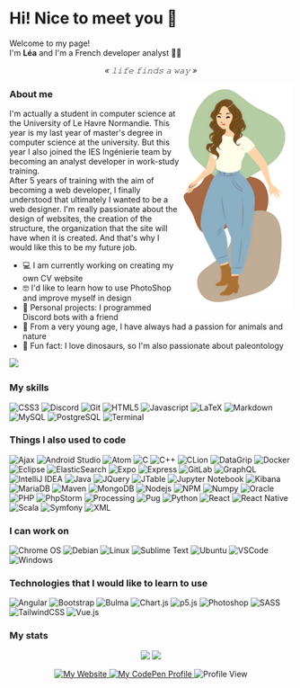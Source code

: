 # Hi! Nice to meet you 👋

<p>Welcome to my page!</br>I'm <b>Léa</b> and I'm a French developer analyst 👩‍💻</p>

<p align="center"><i>« 𝚕𝚒𝚏𝚎 𝚏𝚒𝚗𝚍𝚜 𝚊 𝚠𝚊𝚢 »</i></p>

<img align="right" src="https://github.com/LeaG76/LeaG76/raw/main/pictures/iconGithub.png" alt="Illustration of Kaya speaking at a conference with coding bubbles in background" width=200px/>

### About me

<p>I'm actually a student in computer science at the University of Le Havre Normandie. This year is my last year of master's degree in computer science at the university. But this year I also joined the IES Ingénierie team by becoming an analyst developer in work-study training.</br>
After 5 years of training with the aim of becoming a web developer, I finally understood that ultimately I wanted to be a web designer. I'm really passionate about the design of websites, the creation of the structure, the organization that the site will have when it is created. And that's why I would like this to be my future job.</p>

- 💻  I am currently working on creating my own CV website
- 🤓  I'd like to learn how to use PhotoShop and improve myself in design
- 👀  Personal projects: I programmed Discord bots with a friend
- 🍂  From a very young age, I have always had a passion for animals and nature
- 🦖  Fun fact: I love dinosaurs, so I'm also passionate about paleontology

<a href="https://github.com/LeaG76/LeaG76.github.io">
  <img src="https://github-readme-stats.vercel.app/api/pin/?username=leag76&repo=leag76.github.io&title_color=A76844&text_color=000000&show_icons=true&icon_color=B5CDA3" />
</a>

### My skills

<p>
  <img alt="CSS3" src="https://img.shields.io/badge/-CSS3-0068BA?style=flat&logo=css3&logoColor=white" />
  <img alt="Discord" src="https://img.shields.io/badge/-Discord-5562EA?style=flat&logo=discord&logoColor=white" />
  <img alt="Git" src="https://img.shields.io/badge/-Git-E84D31?style=flat&logo=git&logoColor=white" />
  <img alt="HTML5" src="https://img.shields.io/badge/-HTML5-DD4D25?style=flat&logo=html5&logoColor=white" />
  <img alt="Javascript" src="https://img.shields.io/badge/-Javascript-EFD81D?style=flat&logo=javascript&logoColor=white" />
  <img alt="LaTeX" src="https://img.shields.io/badge/-LaTeX-008181?style=flat&logo=latex&logoColor=white" />
  <img alt="Markdown" src="https://img.shields.io/badge/-Markdown-000000?style=flat&logo=markdown&logoColor=white" />
  <img alt="MySQL" src="https://img.shields.io/badge/-MySQL-005E86?style=flat&logo=mysql&logoColor=white" />
  <img alt="PostgreSQL" src="https://img.shields.io/badge/-PostgreSQL-31648C?style=flat&logo=postgresql&logoColor=white" />
  <img alt="Terminal" src="https://img.shields.io/badge/-Terminal-1D1D1E?style=flat&logo=powershell&logoColor=white" />
</p>

### Things I also used to code

<p>
  <img alt="Ajax" src="https://img.shields.io/badge/-Ajax-1F87C4?style=flat&logo=ajax&logoColor=white" />
  <img alt="Android Studio" src="https://img.shields.io/badge/-Android_Studio-90BF58?style=flat&logo=android-studio&logoColor=white" />
  <img alt="Atom" src="https://img.shields.io/badge/-Atom-635659?style=flat&logo=atom&logoColor=white" />
  <img alt="C" src="https://img.shields.io/badge/-C-3949AB?style=flat&logo=c&logoColor=white" />
  <img alt="C++" src="https://img.shields.io/badge/-C++-4938AA?style=flat&logo=c%2B%2B&logoColor=white" />
  <img alt="CLion" src="https://img.shields.io/badge/-CLion-18C0A3?style=flat&logo=clion&logoColor=white" />
  <img alt="DataGrip" src="https://img.shields.io/badge/-DataGrip-767ECB?style=flat&logo=datagrip&logoColor=white" />
  <img alt="Docker" src="https://img.shields.io/badge/-Docker-2391E6?style=flat&logo=docker&logoColor=white" />
  <img alt="Eclipse" src="https://img.shields.io/badge/-Eclipse-40317A?style=flat&logo=eclipse&logoColor=white" />
  <img alt="ElasticSearch" src="https://img.shields.io/badge/-ElasticSearch-01968B?style=flat&logo=elasticsearch&logoColor=white" />
  <img alt="Expo" src="https://img.shields.io/badge/-Expo-000000?style=flat&logo=expo&logoColor=white" />
  <img alt="Express" src="https://img.shields.io/badge/-Express-666666?style=flat&logo=express&logoColor=white" />
  <img alt="GitLab" src="https://img.shields.io/badge/-GitLab-F46A25?style=flat&logo=gitlab&logoColor=white" />
  <img alt="GraphQL" src="https://img.shields.io/badge/-GraphQL-DE33A6?style=flat&logo=graphql&logoColor=white" />
  <img alt="IntelliJ IDEA" src="https://img.shields.io/badge/-IntelliJ_IDEA-D3376A?style=flat&logo=intellij-idea&logoColor=white" />
  <img alt="Java" src="https://img.shields.io/badge/-Java-E61F24?style=flat&logo=java&logoColor=white" />
  <img alt="JQuery" src="https://img.shields.io/badge/-JQuery-0361A4?style=flat&logo=jquery&logoColor=white" />
  <img alt="JTable" src="https://img.shields.io/badge/-JTable-737373?style=flat&logo=jtable&logoColor=white" />
  <img alt="Jupyter Notebook" src="https://img.shields.io/badge/-Jupyter_Notebook-EB5F05?style=flat&logo=jupyter&logoColor=white" />
  <img alt="Kibana" src="https://img.shields.io/badge/-Kibana-E94C94?style=flat&logo=kibana&logoColor=white" />
  <img alt="MariaDB" src="https://img.shields.io/badge/-MariaDB-BA7257?style=flat&logo=mariadb&logoColor=white" />
  <img alt="Maven" src="https://img.shields.io/badge/-Maven-CF3C2E?style=flat&logo=Apache%20Maven&logoColor=white" />
  <img alt="MongoDB" src="https://img.shields.io/badge/-MongoDB-499B49?style=flat&logo=mongodb&logoColor=white" />
  <img alt="Nodejs" src="https://img.shields.io/badge/-Nodejs-8BBF3D?style=flat&logo=Node.js&logoColor=white" />
  <img alt="NPM" src="https://img.shields.io/badge/-NPM-C53635?style=flat&logo=npm&logoColor=white" />
  <img alt="Numpy" src="https://img.shields.io/badge/-Numpy-4B73C9?style=flat&logo=numpy&logoColor=white" />
  <img alt="Oracle" src="https://img.shields.io/badge/-Oracle-E31620?style=flat&logo=oracle&logoColor=white" />
  <img alt="PHP" src="https://img.shields.io/badge/-PHP-7377AD?style=flat&logo=php&logoColor=white" />
  <img alt="PhpStorm" src="https://img.shields.io/badge/-PhpStorm-CA3BCA?style=flat&logo=phpstorm&logoColor=white" />
  <img alt="Processing" src="https://img.shields.io/badge/-Processing-0465F7?style=flat&logo=processing&logoColor=white" />
  <img alt="Pug" src="https://img.shields.io/badge/-Pug-52302E?style=flat&logo=pug&logoColor=white" />
  <img alt="Python" src="https://img.shields.io/badge/-Python-3766AB?style=flat&logo=python&logoColor=white" />
  <img alt="React" src="https://img.shields.io/badge/-React-48CEF7?style=flat&logo=react&logoColor=white" />
  <img alt="React Native" src="https://img.shields.io/badge/-React_Native-212121?style=flat&logo=react&logoColor=white" />
  <img alt="Scala" src="https://img.shields.io/badge/-Scala-D73222?style=flat&logo=scala&logoColor=white" />
  <img alt="Symfony" src="https://img.shields.io/badge/-Symfony-000000?style=flat&logo=symfony&logoColor=white" />
  <img alt="XML" src="https://img.shields.io/badge/-XML-F76300?style=flat&logo=xml&logoColor=white" />
</p>

### I can work on

<p>
  <img alt="Chrome OS" src="https://img.shields.io/badge/-Chrome_OS-767676?style=flat&logo=google%20chrome&logoColor=white" />
  <img alt="Debian" src="https://img.shields.io/badge/-Debian-D0074E?style=flat&logo=debian&logoColor=white" />
  <img alt="Linux" src="https://img.shields.io/badge/-Linux-ECCE00?style=flat&logo=linux&logoColor=white" />
  <img alt="Sublime Text" src="https://img.shields.io/badge/-Sublime_Text-F79202?style=flat&logo=sublime-text&logoColor=white" />
  <img alt="Ubuntu" src="https://img.shields.io/badge/-Ubuntu-D64613?style=flat&logo=ubuntu&logoColor=white" />
  <img alt="VSCode" src="https://img.shields.io/badge/-Visual_Studio_Code-2E7EB4?style=flat&logo=visual-studio-code&logoColor=white" />
  <img alt="Windows" src="https://img.shields.io/badge/-Windows-086DBE?style=flat&logo=windows&logoColor=white" />
</p>

 ### Technologies that I would like to learn to use
 
 <p>
  <img alt="Angular" src="https://img.shields.io/badge/-Angular-D6082F?style=flat&logo=angular&logoColor=white" />
  <img alt="Bootstrap" src="https://img.shields.io/badge/-Bootstrap-8312F5?style=flat&logo=bootstrap&logoColor=white" />
  <img alt="Bulma" src="https://img.shields.io/badge/-Bulma-00D1B2?style=flat&logo=bulma&logoColor=white" />
  <img alt="Chart.js" src="https://img.shields.io/badge/-Chart.js-F67276?style=flat&logo=chart.js&logoColor=white" />
  <img alt="p5.js" src="https://img.shields.io/badge/-p5.js-E61E5B?style=flat&logo=p5.js&logoColor=white" />
  <img alt="Photoshop" src="https://img.shields.io/badge/-Photoshop-001D34?style=flat&logo=adobe%20photoshop&logoColor=white" />
  <img alt="SASS" src="https://img.shields.io/badge/-SASS-C76395?style=flat&logo=sass&logoColor=white" />
  <img alt="TailwindCSS" src="https://img.shields.io/badge/-TailwindCSS-19ACB4?style=flat&logo=tailwind-css&logoColor=white" />
  <img alt="Vue.js" src="https://img.shields.io/badge/-Vue.js-00BC7C?style=flat&logo=vuedotjs&logoColor=white" />
</p>

 ### My stats

<p align="center">
  <img src="https://github-readme-stats.vercel.app/api?username=leag76&title_color=A76844&text_color=000000&show_icons=true&icon_color=B5CDA3&ring_color=C1AC95&hide=issues&include_all_commits=true&count_private=true" height=125px/>
  <img src="https://github-readme-stats.vercel.app/api/top-langs/?username=leag76&title_color=A76844&text_color=000000&show_icons=true&icon_color=B5CDA3&layout=compact&count-private=true" height=125px/>
</p>

<p align="center">
  <a href="https://leag76.github.io/">
      <img alt="My Website" src="https://img.shields.io/badge/-My_Website-000000?style=flat&logo=github&logoColor=white" />
  </a>
  <a href="https://codepen.io/leag76">
      <img alt="My CodePen Profile" src="https://img.shields.io/badge/-My_CodePen_Profile-1E1F26?style=flat&logo=codepen&logoColor=white" />
  </a>
  <img alt="Profile View" src="https://komarev.com/ghpvc/?username=leag76&style=flat&color=B5CDA3" />
</p>
